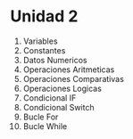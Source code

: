 # Unidad 2

1. Variables
2. Constantes
3. Datos Numericos
4. Operaciones Aritmeticas
5. Operaciones Comparativas
6. Operaciones Logicas
7. Condicional IF
8. Condicional Switch
9. Bucle For
10. Bucle While
